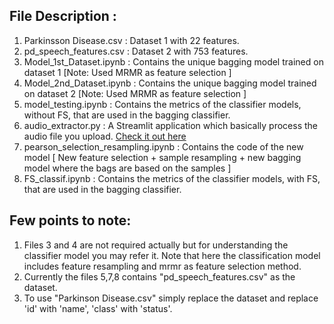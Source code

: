 ## File Description :

1. Parkinsson Disease.csv : Dataset 1 with 22 features.
2. pd_speech_features.csv : Dataset 2 with 753 features.
3. Model_1st_Dataset.ipynb : Contains the unique bagging model trained on dataset 1 [Note: Used MRMR as feature selection ]
4. Model_2nd_Dataset.ipynb : Contains the unique bagging model trained on dataset 2 [Note: Used MRMR as feature selection ]
5. model_testing.ipynb : Contains the metrics of the classifier models, without FS, that are used in the bagging classifier. 
6. audio_extractor.py : A Streamlit application which basically process the audio file you upload. [Check it out here](https://audio-extractor.streamlit.app/)
7. pearson_selection_resampling.ipynb : Contains the code of the new model [ New feature selection + sample resampling + new bagging model where the bags are based on the samples ]
8. FS_classif.ipynb : Contains the metrics of the classifier models, with FS, that are used in the bagging classifier.

## Few points to note:

1. Files 3 and 4 are not required actually but for understanding the classifier model you may refer it. Note that here the classification model includes feature resampling and mrmr as feature selection method. 
2. Currently the files 5,7,8 contains "pd_speech_features.csv" as the dataset.
3. To use "Parkinson Disease.csv" simply replace the dataset and replace 'id' with 'name', 'class' with 'status'. 

